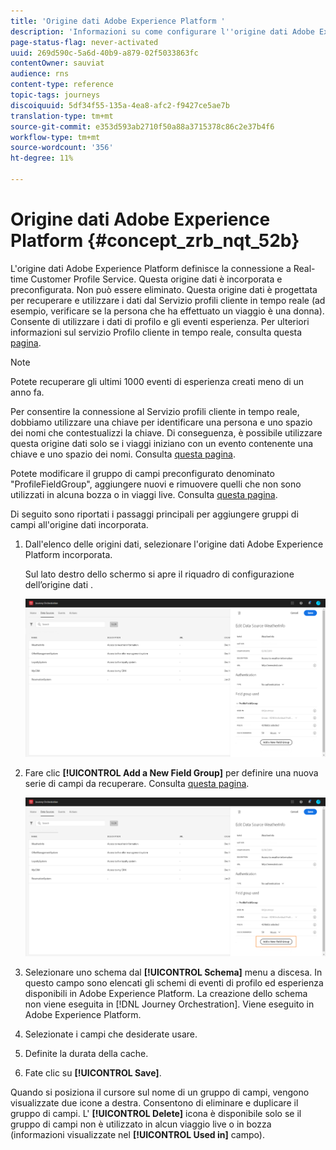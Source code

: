 ```yaml
---
title: 'Origine dati Adobe Experience Platform '
description: 'Informazioni su come configurare l''origine dati Adobe Experience Platform '
page-status-flag: never-activated
uuid: 269d590c-5a6d-40b9-a879-02f5033863fc
contentOwner: sauviat
audience: rns
content-type: reference
topic-tags: journeys
discoiquuid: 5df34f55-135a-4ea8-afc2-f9427ce5ae7b
translation-type: tm+mt
source-git-commit: e353d593ab2710f50a88a3715378c86c2e37b4f6
workflow-type: tm+mt
source-wordcount: '356'
ht-degree: 11%

---
```



# Origine dati Adobe Experience Platform {#concept_zrb_nqt_52b}

L&#39;origine dati Adobe Experience Platform definisce la connessione a Real-time Customer Profile Service. Questa origine dati è incorporata e preconfigurata. Non può essere eliminato. Questa origine dati è progettata per recuperare e utilizzare i dati dal Servizio profili cliente in tempo reale (ad esempio, verificare se la persona che ha effettuato un viaggio è una donna). Consente di utilizzare i dati di profilo e gli eventi esperienza. Per ulteriori informazioni sul servizio Profilo cliente in tempo reale, consulta questa [pagina](https://docs.adobe.com/content/help/it-IT/experience-platform/profile/home.html).

>[!NOTE]
>
>Potete recuperare gli ultimi 1000 eventi di esperienza creati meno di un anno fa.

Per consentire la connessione al Servizio profili cliente in tempo reale, dobbiamo utilizzare una chiave per identificare una persona e uno spazio dei nomi che contestualizzi la chiave. Di conseguenza, è possibile utilizzare questa origine dati solo se i viaggi iniziano con un evento contenente una chiave e uno spazio dei nomi. Consulta [questa pagina](../building-journeys/journey.md).

Potete modificare il gruppo di campi preconfigurato denominato &quot;ProfileFieldGroup&quot;, aggiungere nuovi e rimuovere quelli che non sono utilizzati in alcuna bozza o in viaggi live. Consulta [questa pagina](../datasource/field-groups.md).

Di seguito sono riportati i passaggi principali per aggiungere gruppi di campi all&#39;origine dati incorporata.

1. Dall&#39;elenco delle origini dati, selezionare l&#39;origine dati Adobe Experience Platform incorporata.

   Sul lato destro dello schermo si apre il riquadro di configurazione dell’origine dati .

   ![](../assets/journey23.png)

1. Fare clic **[!UICONTROL Add a New Field Group]** per definire una nuova serie di campi da recuperare. Consulta [questa pagina](../datasource/field-groups.md).

   ![](../assets/journey24.png)

1. Selezionare uno schema dal **[!UICONTROL Schema]** menu a discesa. In questo campo sono elencati gli schemi di eventi di profilo ed esperienza disponibili in Adobe Experience Platform. La creazione dello schema non viene eseguita in [!DNL Journey Orchestration]. Viene eseguito in Adobe Experience Platform.
1. Selezionate i campi che desiderate usare.
1. Definite la durata della cache.
1. Fate clic su **[!UICONTROL Save]**.

Quando si posiziona il cursore sul nome di un gruppo di campi, vengono visualizzate due icone a destra. Consentono di eliminare e duplicare il gruppo di campi. L&#39; **[!UICONTROL Delete]** icona è disponibile solo se il gruppo di campi non è utilizzato in alcun viaggio live o in bozza (informazioni visualizzate nel **[!UICONTROL Used in]** campo).
